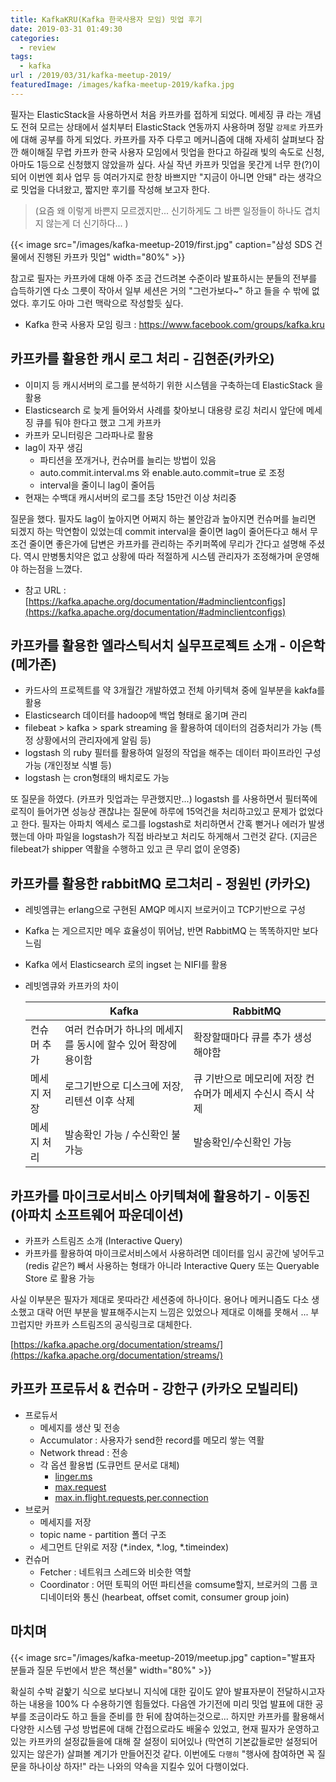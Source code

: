 ```yaml
---
title: KafkaKRU(Kafka 한국사용자 모임) 밋업 후기
date: 2019-03-31 01:49:30
categories:
  - review
tags: 
  - kafka
url : /2019/03/31/kafka-meetup-2019/
featuredImage: /images/kafka-meetup-2019/kafka.jpg
---
```


필자는 ElasticStack을 사용하면서 처음 카프카를 접하게 되었다. 메세징 큐 라는 개념도 전혀 모르는 상태에서 설치부터 ElasticStack 연동까지 사용하며 정말 `강제로` 카프카에 대해 공부를 하게 되었다. 카프카를 자주 다루고 메커니즘에 대해 자세히 살펴보다 잠깐 해이해질 무렵 카프카 한국 사용자 모임에서 밋업을 한다고 하길래 빛의 속도로 신청, 아마도 1등으로 신청했지 않았을까 싶다.<!-- more -->
사실 작년 카프카 밋업을 못간게 너무 한(?)이 되어 이번엔 회사 업무 등 여러가지로 한창 바쁘지만 "지금이 아니면 안돼" 라는 생각으로 밋업을 다녀왔고, 짧지만 후기를 작성해 보고자 한다.
> (요즘 왜 이렇게 바쁜지 모르겠지만... 신기하게도 그 바쁜 일정들이 하나도 겹치지 않는게 더 신기하다... )

{{< image src="/images/kafka-meetup-2019/first.jpg" caption="삼성 SDS 건물에서 진행된 카프카 밋업" width="80%" >}}

참고로 필자는 카프카에 대해 아주 조금 건드려본 수준이라 발표하시는 분들의 전부를 습득하기엔 다소 그릇이 작아서 일부 세션은 거의 "그런가보다~" 하고 들을 수 밖에 없었다. 후기도 아마 그런 맥락으로 작성할듯 싶다.
- Kafka 한국 사용자 모임 링크 : https://www.facebook.com/groups/kafka.kru

## 카프카를 활용한 캐시 로그 처리 - 김현준(카카오)
- 이미지 등 캐시서버의 로그를 분석하기 위한 시스템을 구축하는데 ElasticStack 을 활용
- Elasticsearch 로 늦게 들어와서 사례를 찾아보니 대용량 로깅 처리시 앞단에 메세징 큐를 둬야 한다고 했고 그게 카프카
- 카프카 모니터링은 그라파나로 활용
- lag이 자꾸 생김
    - 파티션을 쪼개거나, 컨슈머를 늘리는 방법이 있음
    - auto.commit.interval.ms 와 enable.auto.commit=true 로 조정
    - interval을 줄이니 lag이 줄어듬
- 현재는 수백대 캐시서버의 로그를 초당 15만건 이상 처리중

질문을 했다. 필자도 lag이 높아지면 어쩌지 하는 불안감과 높아지면 컨슈머를 늘리면 되겠지 하는 막연함이 있었는데 commit interval을 줄이면 lag이 줄어든다고 해서 무조건 줄이면 좋은가에 답변은 카프카를 관리하는 주키퍼쪽에 무리가 간다고 설명해 주셨다. 역시 만병통치약은 없고 상황에 따라 적절하게 시스템 관리자가 조정해가며 운영해야 하는점을 느꼈다.

- 참고 URL : [https://kafka.apache.org/documentation/#adminclientconfigs](https://kafka.apache.org/documentation/#adminclientconfigs)

## 카프카를 활용한 엘라스틱서치 실무프로젝트 소개 - 이은학(메가존)

- 카드사의 프로젝트를 약 3개월간 개발하였고 전체 아키텍쳐 중에 일부분을 kakfa를 활용
- Elasticsearch 데이터를 hadoop에 백업 형태로 옮기며 관리
- filebeat > kafka > spark streaming 을 활용하여 데이터의 검증처리가 가능 (특정 상황에서의 관리자에게 알림 등)
- logstash 의 ruby 필터를 활용하여 일정의 작업을 해주는 데이터 파이프라인 구성 가능 (개인정보 식별 등)
- logstash 는 cron형태의 배치로도 가능

또 질문을 하였다. (카프카 밋업과는 무관했지만...) logastsh 를 사용하면서 필터쪽에 로직이 들어가면 성능상 괜찮냐는 질문에 하루에 15억건을 처리하고있고 문제가 없었다고 한다. 필자는 아파치 엑세스 로그를 logstash로 처리하면서 간혹 뻗거나 에러가 발생했는데 아마 파일을 logstash가 직접 바라보고 처리도 하게해서 그런것 같다. (지금은 filebeat가 shipper 역활을 수행하고 있고 큰 무리 없이 운영중)

## 카프카를 활용한 rabbitMQ 로그처리 - 정원빈 (카카오)

- 레빗엠큐는 erlang으로 구현된 AMQP 메시지 브로커이고 TCP기반으로 구성
- Kafka 는 게으르지만 메우 효율성이 뛰어남, 반면 RabbitMQ 는 똑똑하지만 보다 느림
- Kafka 에서 Elasticsearch 로의 ingset 는 NIFI를 활용
- 레빗엠큐와 카프카의 차이


  | | Kafka | RabbitMQ |
  | --- | --- | --- |
  | 컨슈머 추가 | 여러 컨슈머가 하나의 메세지를 동시에 할수 있어 확장에 용이함 | 확장할때마다 큐를 추가 생성해야함 |
  | 메세지 저장 | 로그기반으로 디스크에 저장, 리텐션 이후 삭제 | 큐 기반으로 메모리에 저장 컨슈머가 메세지 수신시 즉시 삭제 |
  | 메세지 처리 | 발송확인 가능 / 수신확인 불가능 | 발송확인/수신확인 가능 |

## 카프카를 마이크로서비스 아키텍쳐에 활용하기 - 이동진 (아파치 소프트웨어 파운데이션)

- 카프카 스트림즈 소개 (Interactive Query)
- 카프카를 활용하여 마이크로서비스에서 사용하려면 데이터를 임시 공간에 넣어두고 (redis 같은?) 빼서 사용하는 형태가 아니라 Interactive Query 또는 Queryable Store 로 활용 가능

사실 이부분은 필자가 제대로 못따라간 세션중에 하나이다. 용어나 메커니즘도 다소 생소했고 대략 어떤 부분을 발표해주시는지 느낌은 있었으나 제대로 이해를 못해서 ...  부끄럽지만 카프카 스트림즈의 공식링크로 대체한다. 

[https://kafka.apache.org/documentation/streams/](https://kafka.apache.org/documentation/streams/)

## 카프카 프로듀서 & 컨슈머 - 강한구 (카카오 모빌리티)

- 프로듀서
    - 메세지를 생산 및 전송
    - Accumulator : 사용자가 send한 record를 메모리 쌓는 역활
    - Network thread : 전송
    - 각 옵션 활용법 (도큐먼트 문서로 대체)
        - [linger.ms](https://docs.confluent.io/current/installation/configuration/producer-configs.html#linger-ms)
        - [max.request](https://docs.confluent.io/current/installation/configuration/producer-configs.html#max-request-size)
        - [max.in.flight.requests.per.connection](https://docs.confluent.io/current/installation/configuration/producer-configs.html#max-in-flight-requests-per-connection)
- 브로커
    - 메세지를 저장
    - topic name - partition 폴더 구조
    - 세그먼트 단위로 저장 (\*.index, \*.log, \*.timeindex)
- 컨슈머
    - Fetcher : 네트워크 스레드와 비슷한 역할
    - Coordinator : 어떤 토픽의 어떤 파티션을 comsume할지, 브로커의 그룹 코디네이터와 통신 (hearbeat, offset comit, consumer group join)

## 마치며

{{< image src="/images/kafka-meetup-2019/meetup.jpg" caption="발표자 분들과 질문 두번에서 받은 책선물" width="80%" >}}

확실히 수박 겉핥기 식으로  보다보니 지식에 대한 깊이도 얕아 발표자분이 전달하시고자 하는 내용을 100% 다 수용하기엔 힘들었다. 다음엔 가기전에 미리 밋업 발표에 대한 공부를 조금이라도 하고 들을 준비를 한 뒤에 참여하는것으로... 하지만 카프카를 활용해서 다양한 시스템 구성 방법론에 대해 간접으로라도 배울수 있었고, 현재 필자가 운영하고 있는 카프카의 설정값들을에 대해 잘 설정이 되어있나 (막연히 기본값들로만 설정되어 있지는 않은가) 살펴볼 계기가 만들어진것 같다. 이번에도 `다행히` "행사에 참여하면 꼭 질문을 하나이상 하자!" 라는 나와의 약속을 지킬수 있어 다행이었다.

